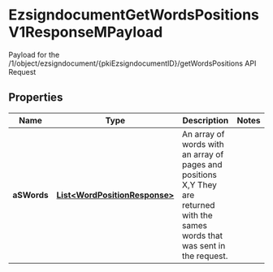 

# EzsigndocumentGetWordsPositionsV1ResponseMPayload

Payload for the /1/object/ezsigndocument/{pkiEzsigndocumentID}/getWordsPositions API Request

## Properties

Name | Type | Description | Notes
------------ | ------------- | ------------- | -------------
**aSWords** | [**List&lt;WordPositionResponse&gt;**](WordPositionResponse.md) | An array of words with an array of pages and positions X,Y  They are returned with the sames words that was sent in the request. | 



